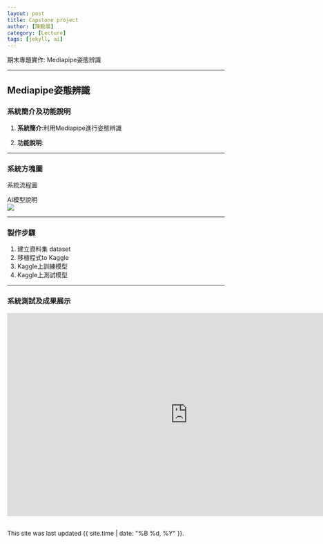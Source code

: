 ```yaml
---
layout: post
title: Capstone project
author: [陳毅展]
category: [Lecture]
tags: [jekyll, ai]
---
```


期末專題實作: Mediapipe姿態辨識

---
## Mediapipe姿態辨識

### 系統簡介及功能說明

1. **系統簡介**:利用Mediapipe進行姿態辨識

2. **功能說明**:

---
### 系統方塊圖
系統流程圖<br>
![]()

AI模型說明<br>
![](https://github.com/rkuo2000/AI-course/blob/gh-pages/images/stock_dqn.png?raw=true)

---
### 製作步驟

1. 建立資料集 dataset
2. 移植程式to Kaggle
3. Kaggle上訓練模型
4. Kaggle上測試模型

---
### 系統測試及成果展示


<iframe width="835" height="470" src="https://www.youtube.com/embed/DtzN5vtEgOk" title="RL-Robocar" frameborder="0" allow="accelerometer; autoplay; clipboard-write; encrypted-media; gyroscope; picture-in-picture" allowfullscreen></iframe>

<br>
<br>

This site was last updated {{ site.time | date: "%B %d, %Y" }}.
